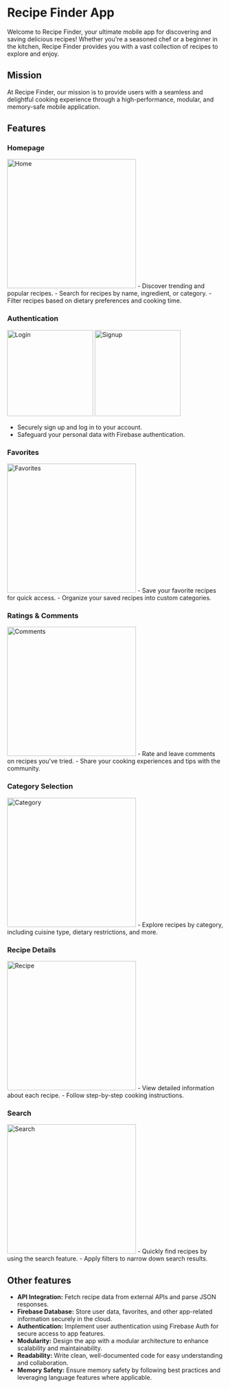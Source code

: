 # Recipe Finder App

Welcome to Recipe Finder, your ultimate mobile app for discovering and saving delicious recipes! Whether you're a seasoned chef or a beginner in the kitchen, Recipe Finder provides you with a vast collection of recipes to explore and enjoy.

## Mission

At Recipe Finder, our mission is to provide users with a seamless and delightful cooking experience through a high-performance, modular, and memory-safe mobile application.

## Features

### Homepage
<img src="./GithubResources/Home.jpeg" alt="Home" width="300"/>
- Discover trending and popular recipes.
- Search for recipes by name, ingredient, or category.
- Filter recipes based on dietary preferences and cooking time.

### Authentication
<img src="./GithubResources/Login.jpeg" alt="Login" width="200"/> <img src="./GithubResources/Signup.jpeg" alt="Signup" width="200"/>
- Securely sign up and log in to your account.
- Safeguard your personal data with Firebase authentication.

### Favorites
<img src="./GithubResources/Fav.jpeg" alt="Favorites" width="300"/>
- Save your favorite recipes for quick access.
- Organize your saved recipes into custom categories.

### Ratings & Comments
<img src="./GithubResources/Commet.jpeg" alt="Comments" width="300"/>
- Rate and leave comments on recipes you've tried.
- Share your cooking experiences and tips with the community.

### Category Selection
<img src="./GithubResources/Category.jpeg" alt="Category" width="300"/>
- Explore recipes by category, including cuisine type, dietary restrictions, and more.

### Recipe Details
<img src="./GithubResources/Recipe.jpeg" alt="Recipe" width="300"/>
- View detailed information about each recipe.
- Follow step-by-step cooking instructions.

### Search
<img src="./GithubResources/Search.jpeg" alt="Search" width="300"/>
- Quickly find recipes by using the search feature.
- Apply filters to narrow down search results.

## Other features

- **API Integration:** Fetch recipe data from external APIs and parse JSON responses.
- **Firebase Database:** Store user data, favorites, and other app-related information securely in the cloud.
- **Authentication:** Implement user authentication using Firebase Auth for secure access to app features.
- **Modularity:** Design the app with a modular architecture to enhance scalability and maintainability.
- **Readability:** Write clean, well-documented code for easy understanding and collaboration.
- **Memory Safety:** Ensure memory safety by following best practices and leveraging language features where applicable.